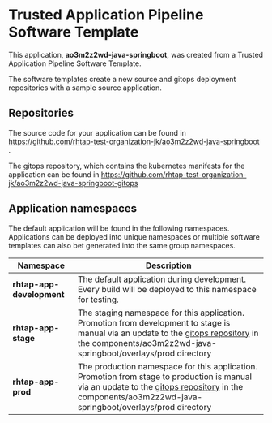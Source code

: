 # Trusted Application Pipeline Software Template

This application, **ao3m2z2wd-java-springboot**, was created from a Trusted Application Pipeline Software Template.

The software templates create a new source and gitops deployment repositories with a sample source application. 

## Repositories

The source code for your application can be found in [https://github.com/rhtap-test-organization-jk/ao3m2z2wd-java-springboot ](https://github.com/rhtap-test-organization-jk/ao3m2z2wd-java-springboot ).
 
The gitops repository, which contains the kubernetes manifests for the application can be found in 
[https://github.com/rhtap-test-organization-jk/ao3m2z2wd-java-springboot-gitops ](https://github.com/rhtap-test-organization-jk/ao3m2z2wd-java-springboot-gitops ) 

## Application namespaces 

The default application will be found in the following namespaces. Applications can be deployed into unique namespaces or multiple software templates can also bet generated into the same group namespaces.  

|  Namespace   |  Description   |  
| -------- | -------- |   
| **rhtap-app-development** | The default application during development. Every build will be deployed to this namespace for testing. | 
| **rhtap-app-stage** | The staging namespace for this application. Promotion from development to stage is manual via an update to the [gitops repository](https://github.com/rhtap-test-organization-jk/ao3m2z2wd-java-springboot-gitops ) in the components/ao3m2z2wd-java-springboot/overlays/prod directory |  
| **rhtap-app-prod** | The production namespace for this application. Promotion from stage to production is manual via an update to the [gitops repository](https://github.com/rhtap-test-organization-jk/ao3m2z2wd-java-springboot-gitops ) in the components/ao3m2z2wd-java-springboot/overlays/prod directory | 